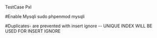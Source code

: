 TestCase Pxl

#Enable Mysqli
sudo phpenmod mysqli

#Duplicates- are prevented with insert ignore
-- UNIQUE INDEX WILL BE USED FOR INSERT IGNORE

